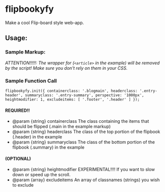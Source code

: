 # flipbookyfy
Make a cool Flip-board style web-app. 


## Usage: 

### Sample Markup:

  <div class="main">
    <article>
      <div class="header"></div>
      <div class="summary"></div>
    </article>
    <article>
      <div class="header"></div>
      <div class="summary"></div>
    </article>
  <div>
    

*ATTENTION!!!!!: The wrapper for (`<article>` in the example) will be removed by the script!*
*Make sure you don't rely on them in your CSS.*

### Sample Function Call

  `flipbookyfy.init({
    containerclass: '.blogmain',
    headerclass: '.entry-header',
    summaryclass: '.entry-summary',
    perspective: '1000px',
    heightmodifier: 1,
    excludeitems: [
      '.footer',
      '.header'
      ]
  });`
  
#### REQUIRED!!
  
  * @param  {string} containerclass The class containing the items that should be flipped (.main in the example markup)
  * @param  {string} headerclass    The class of the top portion of the flipbook (.header) in the example
  * @param  {string} summaryclass   The class of the bottom portion of the flipbook (.summary) in the example
  
#### (OPTIONAL) 
  * @param  {string} heightmodifier EXPERIMENTAL!!!! If you want to slow down or speed up the scroll.
  * @param  {array} excludeitems    An array of classnames (strings) you wish to exclude
  
  
